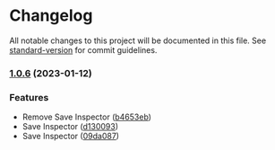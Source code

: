 # Changelog

All notable changes to this project will be documented in this file. See [standard-version](https://github.com/conventional-changelog/standard-version) for commit guidelines.

### [1.0.6](https://github.com/SatisfactoryServerManager/SSMCloud/compare/v1.0.5...v1.0.6) (2023-01-12)


### Features

* Remove Save Inspector ([b4653eb](hhttps://github.com/SatisfactoryServerManager/SSMCloud/commits/b4653ebbe87ada3b8931d2ddb27a3301dd428184))
* Save Inspector ([d130093](hhttps://github.com/SatisfactoryServerManager/SSMCloud/commits/d130093dd8423d11a426d420caad8e3ab9c867fa))
* Save Inspector ([09da087](hhttps://github.com/SatisfactoryServerManager/SSMCloud/commits/09da087d6a88d344165bead74e0ae83739f9cff1))
